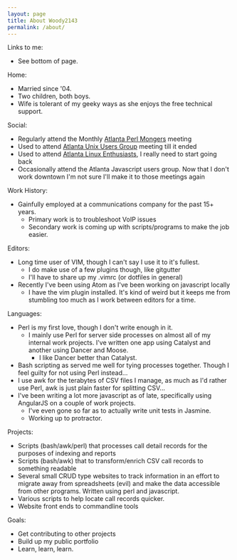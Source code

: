 ```yaml
---
layout: page
title: About Woody2143
permalink: /about/
---
```


Links to me:
- See bottom of page.

Home:
- Married since '04.
- Two children, both boys.
- Wife is tolerant of my geeky ways as she enjoys the free technical support.

Social:
- Regularly attend the Monthly [Atlanta Perl Mongers](http://atlanta.pm.org) meeting
- Used to attend [Atlanta Unix Users Group](http://auug.org) meeting till it ended
- Used to attend [Atlanta Linux Enthusiasts](http://mail.ale.org), I really need to start going back
- Occasionally attend the Atlanta Javascript users group. Now that I don't work downtown I'm not sure I'll make it to those meetings again

Work History:
- Gainfully employed at a communications company for the past 15+ years.
  - Primary work is to troubleshoot VoIP issues
  - Secondary work is coming up with scripts/programs to make the job easier.

Editors:
- Long time user of VIM, though I can't say I use it to it's fullest.
  - I do make use of a few plugins though, like gitgutter
  - I'll have to share up my .vimrc (or dotfiles in general)
- Recently I've been using Atom as I've been working on javascript locally
  - I have the vim plugin installed. It's kind of weird but it keeps me from stumbling too much as I work between editors for a time.

Languages:
- Perl is my first love, though I don't write enough in it.
  - I mainly use Perl for server side processes on almost all of my internal work projects. I've written one app using Catalyst and another using Dancer and Moose.
    - I like Dancer better than Catalyst.
- Bash scripting as served me well for tying processes together. Though I feel guilty for not using Perl instead...
- I use awk for the terabytes of CSV files I manage, as much as I'd rather use Perl, awk is just plain faster for splitting CSV...
- I've been writing a lot more javascript as of late, specifically using AngularJS on a couple of work projects.
  - I've even gone so far as to actually write unit tests in Jasmine.
  - Working up to protractor.

Projects:
- Scripts (bash/awk/perl) that processes call detail records for the purposes of indexing and reports
- Scripts (bash/awk) that to transform/enrich CSV call records to something readable
- Several small CRUD type websites to track information in an effort to migrate away from spreadsheets (evil) and make the data accessible from other programs. Written using perl and javascript.
- Various scripts to help locate call records quicker.
- Website front ends to commandline tools

Goals:
- Get contributing to other projects
- Build up my public portfolio
- Learn, learn, learn.
